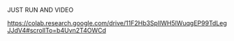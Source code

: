 JUST RUN AND VIDEO

https://colab.research.google.com/drive/11F2Hb3SpIlWH5lWuqgEP99TdLegJJdV4#scrollTo=b4Uvn2T4OWCd
